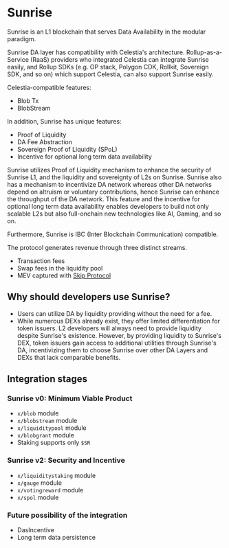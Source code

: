 # Sunrise

Sunrise is an L1 blockchain that serves Data Availability in the modular paradigm.

Sunrise DA layer has compatibility with Celestia's architecture. Rollup-as-a-Service (RaaS) providers who integrated Celestia can integrate Sunrise easily, and Rollup SDKs (e.g. OP stack, Polygon CDK, Rollkit, Sovereign SDK, and so on) which support Celestia, can also support Sunrise easily.

Celestia-compatible features:

* Blob Tx
* BlobStream

In addition, Sunrise has unique features:

* Proof of Liquidity
* DA Fee Abstraction
* Sovereign Proof of Liquidity (SPoL)
* Incentive for optional long term data availability

Sunrise utilizes Proof of Liquidity mechanism to enhance the security of Sunrise L1, and the liquidity and sovereignty of L2s on Sunrise. Sunrise also has a mechanism to incentivize DA network whereas other DA networks depend on altruism or voluntary contributions, hence Sunrise can enhance the throughput of the DA network. This feature and the incentive for optional long term data availability enables developers to build not only scalable L2s but also full-onchain new technologies like AI, Gaming, and so on.

Furthermore, Sunrise is IBC (Inter Blockchain Communication) compatible.

The protocol generates revenue through three distinct streams.

* Transaction fees
* Swap fees in the liquidity pool
* MEV captured with [Skip Protocol](https://docs.skip.money/blocksdk/overview/)

## Why should developers use Sunrise?

* Users can utilize DA by liquidity providing without the need for a fee.
* While numerous DEXs already exist, they offer limited differentiation for token issuers. L2 developers will always need to provide liquidity despite Sunrise's existence. However, by providing liquidity to Sunrise's DEX, token issuers gain access to additional utilities through Sunrise's DA, incentivizing them to choose Sunrise over other DA Layers and DEXs that lack comparable benefits.

## Integration stages

### Sunrise v0: Minimum Viable Product

* `x/blob` module
* `x/blobstream` module
* `x/liquiditypool` module
* `x/blobgrant` module
* Staking supports only `$SR`

### Sunrise v2: Security and Incentive

* `x/liquiditystaking` module
* `x/gauge` module
* `x/votingreward` module
* `x/spol` module

### Future possibility of the integration

* DasIncentive
* Long term data persistence

